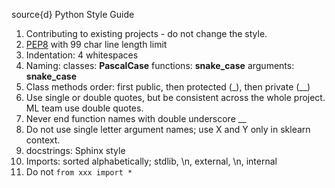 source{d} Python Style Guide

1. Contributing to existing projects - do not change the style.
2. [PEP8](https://www.python.org/dev/peps/pep-0008/) with 99 char line length limit
3. Indentation: 4 whitespaces
4. Naming: classes: **PascalCase** functions: **snake_case** arguments: **snake_case**
5. Class methods order: first public, then protected (_), then private (__)
6. Use single or double quotes, but be consistent across the whole project. ML team use double quotes.
7. Never end function names with double underscore __
8. Do not use single letter argument names; use X and Y only in sklearn context.
9. docstrings: Sphinx style
10. Imports: sorted alphabetically; stdlib, \n, external, \n, internal
11. Do not `from xxx import *`
